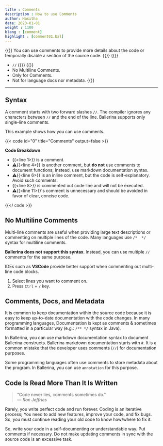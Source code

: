 ```yaml
---
title : Comments
description : How to use Comments
author: Hasitha
date: 2023-01-01
weight : 1100
blang : [comment]
highlight : [comment01.bal]
---
```

{{<md class="summary">}} 
You can use comments to provide more details about the code or temporally disable a section of the source code.
{{</md>}}
{{<md class="syntax">}} 
* `//`
{{</md>}}
{{<md class="tldr">}}
* No Multiline Comments.
* Only for Comments.
* Not for language docs nor metadata.
{{</md>}}
<!--more--> 
<hr>

## Syntax 

A comment starts with two forward slashes `//`. The compiler ignores any characters between `//` and the end of the line. Ballerina supports only single-line comments. 

This example shows how you can use comments. 

{{< code id="0" title="Comments" output=false >}}

**Code Breakdown**

* {{<line 1>}} is a comment.
* ⚠️{{<line 4>}} is another comment, but **do not** use comments to document functions; Instead, use markdown documentation syntax. 
* ⚠️{{<line 6>}} is an inline comment, but the code is self-explanatory. Avoid such comments.
* {{<line 8>}} is commented out code line and will not be executed.
* ⚠️{{<line 11>}}'s comment is unnecessary and should be avoided in favor of clear, concise code.

{{</ code >}}

## No Multiline Comments

Multi-line comments are useful when providing large text descriptions or commenting on multiple lines of the code. Many languages use `/*  */` syntax for multiline comments. 

**Ballerina does not support this syntax**. Instead, you can use multiple `//` comments for the same purpose.

IDEs such as **VSCode** provide better support when commenting out multi-line code blocks.

1. Select lines you want to comment on.
1. Press `Ctrl` + `/` key.

## Comments, Docs, and Metadata

It is common to keep documentation within the source code because it is easy to keep up-to-date documentation with the code changes. In many programming languages, Documentation is kept as comments & sometimes formatted in a particular way (e.g.: `/** */` syntax in Java). 

In Ballerina, you can use markdown documentation syntax to document Ballerina constructs. Ballerina markdown documentation starts with `#`. It is a common mistake that the developer uses comments (`//`) for documentation purposes. 

Some programming languages often use comments to store metadata about the program. In Ballerina, you can use `annotation` for this purpose.

## Code Is Read More Than It Is Written

<blockquote>
"Code never lies, comments sometimes do."
<footer>— <cite>Ron Jeffries</cite></footer>
</blockquote>

Rarely, you write perfect code and run forever. Coding is an iterative process; You need to add new features, improve your code, and fix bugs. So, you must continue reading your old code to know how/where to fix it. 

So, write your code in a self-documenting or understandable way. Put comments if necessary. Do not make updating comments in sync with the source code is an excessive task. 
